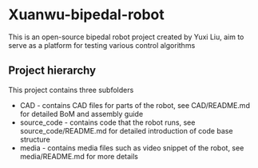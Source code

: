 # Xuanwu-bipedal-robot

This is an open-source bipedal robot project created by Yuxi Liu, aim to serve as a platform for testing various control algorithms

## Project hierarchy

This project contains three subfolders

- CAD - contains CAD files for parts of the robot, see CAD/README.md for detailed BoM and assembly guide
- source_code - contains code that the robot runs, see source_code/README.md for detailed introduction of code base structure
- media - contains media files such as video snippet of the robot, see media/README.md for more details
